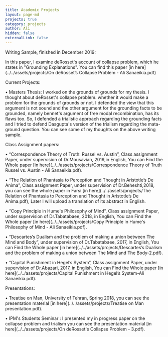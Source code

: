 ```yaml
---
title: Academic Projects
layout: page-md
projects: true
category: projects
author: Ali
hidden: false
externalLink: false
---
```


Writing Sample, finished in December 2019:

In this paper, I examine deRosset's account of collapse problem, which he states in "Grounding Explanations".  You can find this paper [in here](../../assets/projects/On deRosset’s Collapse Problem - Ali Sanaeikia.pdf)  



Current Projects:


•	Masters Thesis: I worked on the grounds of grounds for my thesis. I thought about deRosset's collapse problem. whether it would make a problem for the grounds of grounds or not. I defended the view that this argument is not sound and the other argument for the grounding facts to be grounded, namely bennet's argument of free modal recombination, has its flaws too. So, I defended a trialistic approach regarding the grounding facts and I tried to defend Dasgupta's version of the trialism regarding the mata-ground question.
You can see some of my thoughts on the above writing sample.


Class Assignment papers:


•	“Correspondence Theory of Truth: Russel vs. Austin”, Class assignment Paper, under supervision of Dr.Mousavian, 2019,in English, You can Find the Whole paper [in here](../../assets/projects/Correspondence Theory of Truth Russel vs. Austin - Ali Sanaeikia.pdf).

•	“The Relation of Phantasia to Perception and Thought in Aristotle’s De Anima”, Class assignment Paper, under supervision of Dr.Beheshti,2018,  you can see the whole paper in Farsi [in here](../../assets/projects/The Relation of Phantasia to Perception and Thought in Aristotle’s De Anima.pdf), Later I will upload a translation of its abstract in English.


•	“Copy Principle in Hume's Philosophy of Mind”, Class assignment Paper, under supervision of Dr.Tabatabaee, 2018, in English, You can Find the Whole paper [in here](../../assets/projects/Copy Principle in Hume's Philosophy of Mind - Ali Sanaeikia.pdf).

•	“Descartes’s Dualism and the problem of making a union between The Mind and Body”, under supervision of Dr.Tabatabaee, 2017, in English, You can Find the Whole paper [in here](../../assets/projects/Descartes’s Dualism and the problem of making a union between The Mind and The Body-2.pdf).

•	“Capital Punishment in Hegel’s System”, Class assignment Paper, under supervision of Dr.Abazari, 2017, in English, You can Find the Whole paper [in here](../../assets/projects/Capital Punishment in Hegel’s System-Ali Sanaeikia.pdf).







Presentations:

•	Treatise on Man, University of Tehran, Spring 2018, you can see the presentation material [in here](../../assets/projects/Treatise on Man presentation.pdf).

• IPM's Students Seminar : I presented my in progress paper on the collapse problem and trialism you can see the presentation material [in here](../../assets/projects/On deRosset's Collapse Problem - 3.pdf).
